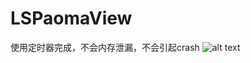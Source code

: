 # LSPaomaView
使用定时器完成，不会内存泄漏，不会引起crash
![alt text](http://cdn.cocimg.com/bbs/attachment/Fid_19/19_160139_9264f7b1d6c856d.gif)
